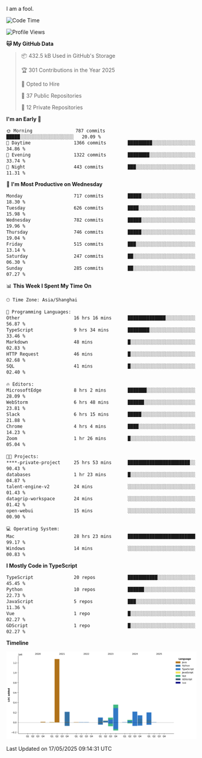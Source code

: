 I am a fool.

<!--START_SECTION:waka-->
![Code Time](http://img.shields.io/badge/Code%20Time-3%2C023%20hrs%2021%20mins-blue)

![Profile Views](http://img.shields.io/badge/Profile%20Views-0-blue)

**🐱 My GitHub Data** 

> 📦 432.5 kB Used in GitHub's Storage 
 > 
> 🏆 301 Contributions in the Year 2025
 > 
> 💼 Opted to Hire
 > 
> 📜 37 Public Repositories 
 > 
> 🔑 12 Private Repositories 
 > 
**I'm an Early 🐤** 

```text
🌞 Morning                787 commits         █████░░░░░░░░░░░░░░░░░░░░   20.09 % 
🌆 Daytime                1366 commits        █████████░░░░░░░░░░░░░░░░   34.86 % 
🌃 Evening                1322 commits        ████████░░░░░░░░░░░░░░░░░   33.74 % 
🌙 Night                  443 commits         ███░░░░░░░░░░░░░░░░░░░░░░   11.31 % 
```
📅 **I'm Most Productive on Wednesday** 

```text
Monday                   717 commits         █████░░░░░░░░░░░░░░░░░░░░   18.30 % 
Tuesday                  626 commits         ████░░░░░░░░░░░░░░░░░░░░░   15.98 % 
Wednesday                782 commits         █████░░░░░░░░░░░░░░░░░░░░   19.96 % 
Thursday                 746 commits         █████░░░░░░░░░░░░░░░░░░░░   19.04 % 
Friday                   515 commits         ███░░░░░░░░░░░░░░░░░░░░░░   13.14 % 
Saturday                 247 commits         ██░░░░░░░░░░░░░░░░░░░░░░░   06.30 % 
Sunday                   285 commits         ██░░░░░░░░░░░░░░░░░░░░░░░   07.27 % 
```


📊 **This Week I Spent My Time On** 

```text
🕑︎ Time Zone: Asia/Shanghai

💬 Programming Languages: 
Other                    16 hrs 16 mins      ██████████████░░░░░░░░░░░   56.87 % 
TypeScript               9 hrs 34 mins       ████████░░░░░░░░░░░░░░░░░   33.46 % 
Markdown                 48 mins             █░░░░░░░░░░░░░░░░░░░░░░░░   02.83 % 
HTTP Request             46 mins             █░░░░░░░░░░░░░░░░░░░░░░░░   02.68 % 
SQL                      41 mins             █░░░░░░░░░░░░░░░░░░░░░░░░   02.40 % 

🔥 Editors: 
MicrosoftEdge            8 hrs 2 mins        ███████░░░░░░░░░░░░░░░░░░   28.09 % 
WebStorm                 6 hrs 48 mins       ██████░░░░░░░░░░░░░░░░░░░   23.81 % 
Slack                    6 hrs 15 mins       █████░░░░░░░░░░░░░░░░░░░░   21.88 % 
Chrome                   4 hrs 4 mins        ████░░░░░░░░░░░░░░░░░░░░░   14.23 % 
Zoom                     1 hr 26 mins        █░░░░░░░░░░░░░░░░░░░░░░░░   05.04 % 

🐱‍💻 Projects: 
****-private-project     25 hrs 53 mins      ███████████████████████░░   90.43 % 
databases                1 hr 23 mins        █░░░░░░░░░░░░░░░░░░░░░░░░   04.87 % 
talent-engine-v2         24 mins             ░░░░░░░░░░░░░░░░░░░░░░░░░   01.43 % 
datagrip-workspace       24 mins             ░░░░░░░░░░░░░░░░░░░░░░░░░   01.42 % 
open-webui               15 mins             ░░░░░░░░░░░░░░░░░░░░░░░░░   00.90 % 

💻 Operating System: 
Mac                      28 hrs 23 mins      █████████████████████████   99.17 % 
Windows                  14 mins             ░░░░░░░░░░░░░░░░░░░░░░░░░   00.83 % 
```

**I Mostly Code in TypeScript** 

```text
TypeScript               20 repos            ███████████░░░░░░░░░░░░░░   45.45 % 
Python                   10 repos            ██████░░░░░░░░░░░░░░░░░░░   22.73 % 
JavaScript               5 repos             ███░░░░░░░░░░░░░░░░░░░░░░   11.36 % 
Vue                      1 repo              █░░░░░░░░░░░░░░░░░░░░░░░░   02.27 % 
GDScript                 1 repo              █░░░░░░░░░░░░░░░░░░░░░░░░   02.27 % 
```



**Timeline**

![Lines of Code chart](https://raw.githubusercontent.com/VeejaLiu/VeejaLiu/master/assets/bar_graph.png)


 Last Updated on 17/05/2025 09:14:31 UTC
<!--END_SECTION:waka-->
